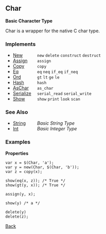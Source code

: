 Char
----
__Basic Character Type__

Char is a wrapper for the native C char type.


### Implements

* <span style="width:75px; float:left;">[New](new)</span> `new` `delete` `construct` `destruct`
* <span style="width:75px; float:left;">[Assign](assign)</span> `assign`
* <span style="width:75px; float:left;">[Copy](copy)</span> `copy`
* <span style="width:75px; float:left;">[Eq](eq)</span> `eq` `neq` `if_eq` `if_neq`
* <span style="width:75px; float:left;">[Ord](ord)</span> `gt` `lt` `ge` `le`
* <span style="width:75px; float:left;">[Hash](hash)</span> `hash`
* <span style="width:75px; float:left;">[AsChar](aschar)</span> `as_char`
* <span style="width:75px; float:left;">[Serialize](serialize)</span> `serial_read` `serial_write`
* <span style="width:75px; float:left;">[Show](show)</span> `show` `print` `look` `scan`


### See Also

* <span style="width:75px; float:left;">[String](string)</span> _Basic String Type_
* <span style="width:75px; float:left;">[Int](int)</span> _Basic Integer Type_


### Examples

__Properties__

    var x = $(Char, 'a');
    var y = new(Char, $(Char, 'b'));
    var z = copy(x);
    
    show(eq(x, z)); /* True */
    show(gt(y, x)); /* True */
    
    assign(y, x);
    
    show(y) /* a */
    
    delete(y)
    delete(z);
    

[Back](/documentation)
